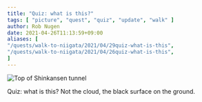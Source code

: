 ```yaml
---
title: "Quiz: what is this?"
tags: [ "picture", "quest", "quiz", "update", "walk" ]
author: Rob Nugen
date: 2021-04-26T11:13:59+09:00
aliases: [
"/quests/walk-to-niigata/2021/04/29quiz-what-is-this",
"/quests/walk-to-niigata/2021/04/26quiz-what-is-this",
]
---
```


<img
src="//b.robnugen.com/quests/walk-to-niigata/2021/en_route/day-11/2021_apr_26_top_of_shinkansen_tunnel.jpeg"
alt="Top of Shinkansen tunnel"
class="title" />

Quiz: what is this?  Not the cloud, the black surface on the ground.
